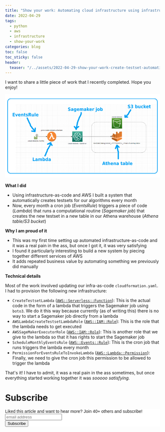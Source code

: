 ```yaml
---
title: "Show your work: Automating cloud infrastructure using infrastructure-as-code"
date: 2022-04-29
tags:
  - python
  - aws
  - infrastructure
  - show-your-work
categories: blog
toc: false
toc_sticky: false
header:
  teaser: "/../assets/2022-04-29-show-your-work-create-testset-automation/thumbnail2.png"
---
```


I want to share a little piece of work that I recently completed. Hope you enjoy!

![](/../assets/2022-04-29-show-your-work-create-testset-automation/img.png)

**What I did**

* Using infrastructure-as-code and AWS I built a system that automatically creates testsets for our algorithms every month
* Now, every month a cron job (*EventsRule*) triggers a piece of code (*Lambda*) that runs a computational routine (*Sagemaker job*) that creates the new testset in a new table in our Athena warehouse (*Athena table/S3 bucket*)

**Why I am proud of it** 

* This was my first time setting up automated infrastructure-as-code and it was a real pain in the ass, but once I got it, it was very satisfying
* I found it particularly interesting to build a new system by piecing together different services of AWS 
* It adds repeated business value by automating something we previously did manually

**Technical details**

Most of the work involved updating our infra-as-code `cloudformation.yaml`. I had to provision the following new infrastructure:

* `CreateTestsetLambda` ([`AWS::Serverless::Function`](https://docs.aws.amazon.com/serverless-application-model/latest/developerguide/sam-resource-function.html)): This is the actual code in the form of a lambda that triggers the Sagemaker job using `boto3`. We do it this way because currently (as of writing this) there is no way to start a Sagemaker job directly from a lambda
* `AWSLambdaCreateTestsetLambdaRole` ([`AWS::IAM::Role`](https://docs.aws.amazon.com/AWSCloudFormation/latest/UserGuide/aws-resource-iam-role.html)): This is the role  that the lambda needs to get executed
* `AWSSageMakerExecutorRole` ([`AWS::IAM::Role`](https://docs.aws.amazon.com/AWSCloudFormation/latest/UserGuide/aws-resource-iam-role.html)): This is another role  that we give to the lambda so that it has rights to start the Sagemaker job
* `ScheduleMonthlyEventsRule` ([`AWS::Events::Rule`](https://docs.aws.amazon.com/AWSCloudFormation/latest/UserGuide/aws-resource-events-rule.html)): This is the cron job  that runs triggers the lambda every month 
* `PermissionForEventsRuleToInvokeLambda` ([`AWS::Lambda::Permission`](https://docs.aws.amazon.com/AWSCloudFormation/latest/UserGuide/aws-resource-lambda-permission.html)): Finally, we need to give the cron job this permission to be allowed to trigger the lambda 

That's it! I have to admit, it was a real pain in the ass sometimes, but once everything started working together it was *sooooo satisfying.*

# Subscribe

<!-- Begin Mailchimp Signup Form -->
<link href="//cdn-images.mailchimp.com/embedcode/horizontal-slim-10_7.css" rel="stylesheet" type="text/css">
<style type="text/css">
  #mc_embed_signup{background:#fff; clear:left; font:14px Helvetica,Arial,sans-serif; width:100%;}
  /* Add your own Mailchimp form style overrides in your site stylesheet or in this style block.
     We recommend moving this block and the preceding CSS link to the HEAD of your HTML file. */
</style>
<div id="mc_embed_signup">
<form action="https://gmail.us3.list-manage.com/subscribe/post?u=92fe86c389878585bc87837e8&amp;id=50543deff9" method="post" id="mc-embedded-subscribe-form" name="mc-embedded-subscribe-form" class="validate" target="_blank" novalidate>
    <div id="mc_embed_signup_scroll">
  <label for="mce-EMAIL">Liked this article and want to hear more? Join 40+ others and subscribe!</label>
  <input type="email" value="" name="EMAIL" class="email" id="mce-EMAIL" placeholder="email address" required>
    <!-- real people should not fill this in and expect good things - do not remove this or risk form bot signups-->
    <div style="position: absolute; left: -5000px;" aria-hidden="true"><input type="text" name="b_92fe86c389878585bc87837e8_50543deff9" tabindex="-1" value=""></div>
    <div class="clear"><input type="submit" value="Subscribe" name="subscribe" id="mc-embedded-subscribe" class="button"></div>
    </div>
</form>
</div>
<!--End mc_embed_signup-->
